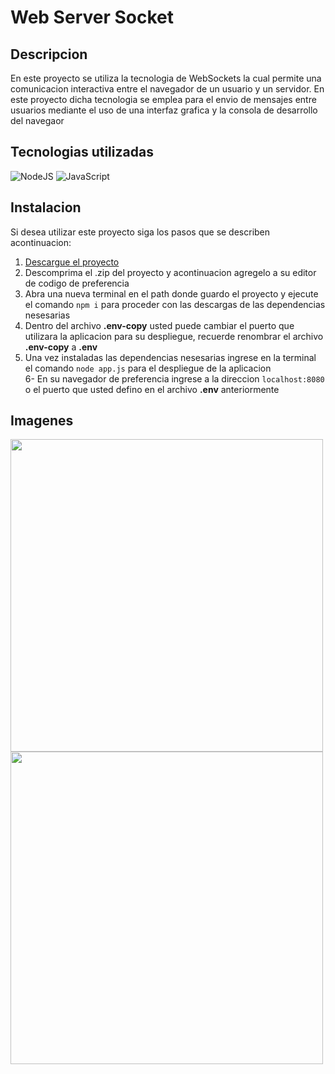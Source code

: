 # Web Server Socket
## Descripcion
En este proyecto se utiliza la tecnologia de WebSockets la cual permite una comunicacion interactiva entre el navegador de un usuario y un servidor.
En este proyecto dicha tecnologia se emplea para el envio de mensajes entre usuarios mediante el uso de una interfaz grafica y la consola de desarrollo del navegaor

## Tecnologias utilizadas
![NodeJS](https://img.shields.io/badge/node.js-6DA55F?style=for-the-badge&logo=node.js&logoColor=white)
![JavaScript](https://img.shields.io/badge/javascript-%23323330.svg?style=for-the-badge&logo=javascript&logoColor=%23F7DF1E)

## Instalacion
Si desea utilizar este proyecto siga los pasos que se describen acontinuacion:

1. [Descargue el proyecto](https://github.com/IsaacCuautle/Web-Socket-Server/releases/download/relases/Web-Server-Socket.zip)<br>
2. Descomprima el .zip del proyecto y acontinuacion agregelo a su editor de codigo de preferencia<br>
3. Abra una nueva terminal en el path donde guardo el proyecto y ejecute el comando `npm i` para proceder con las descargas de las dependencias nesesarias<br>
4. Dentro del archivo **.env-copy** usted puede cambiar el puerto que utilizara la aplicacion para su despliegue, recuerde renombrar el archivo **.env-copy** a **.env**<br>
5. Una vez instaladas las dependencias nesesarias ingrese en la terminal el comando `node app.js` para el despliegue de la aplicacion<br>
6- En su navegador de preferencia ingrese a la direccion `localhost:8080` o el puerto que usted defino en el archivo **.env** anteriormente

## Imagenes
  <div>
    <img src="https://github.com/IsaacCuautle/Web-Socket-Server/assets/65583500/afdd5cbd-ad1e-4778-9665-051415f35b41" width="500">
    <img src="https://github.com/IsaacCuautle/Web-Socket-Server/assets/65583500/3febbee3-3b18-45d6-aea8-7da0c0019984" width="500">
  </div>
